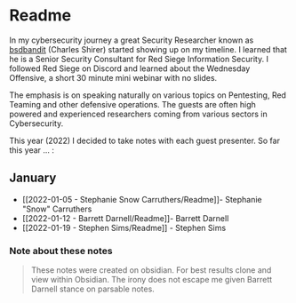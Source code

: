 # Readme

In my cybersecurity journey a great Security Researcher known as [bsdbandit](https://twitter.com/bsdbandit) (Charles Shirer) started showing up on my timeline. I learned that he is  a Senior Security Consultant for Red Siege Information Security. I followed Red Siege on Discord and learned about the Wednesday Offensive, a short 30 minute mini webinar with no slides. 

The emphasis is on speaking naturally on various topics on Pentesting, Red Teaming and other defensive operations. The guests are often high powered and experienced researchers coming from various sectors in Cybersecurity.

This year (2022) I decided to take notes with each guest presenter.
So far this year ... :

## January



- [[2022-01-05 - Stephanie Snow Carruthers/Readme]]- Stephanie "Snow" Carruthers
- [[2022-01-12 - Barrett Darnell/Readme]]- Barrett Darnell
- [[2022-01-19 - Stephen Sims/Readme]] - Stephen Sims


### Note about these notes 
>These notes were created on obsidian. For best results clone and view within Obsidian. The irony does not escape me given Barrett Darnell stance on parsable notes.